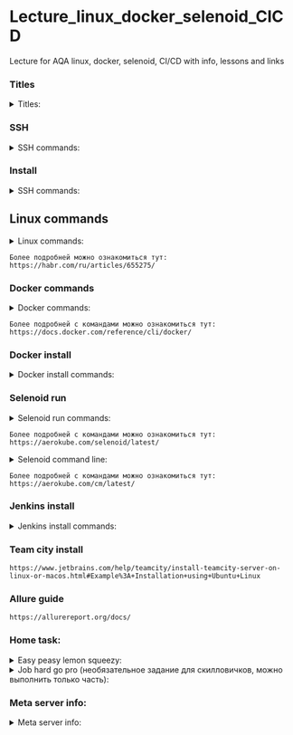 # Lecture_linux_docker_selenoid_CICD
Lecture for AQA linux, docker, selenoid, CI/CD with info, lessons and links

### Titles
<details><summary>Titles:</summary>
	
	- linux commands
	- docker
	- Jenkins & TeamCity
	- Let's code
 
</details>
	
### SSH
<details><summary>SSH commands:</summary>
	
	ssh-keygen 
	ssh -i ~/.ssh/test.pub <login>@<public ip> 
 	ssh -i C:\Users\Bat_Lanit\key_den root@45.89.65.48
 
 </details>
 
### Install
<details><summary>SSH commands:</summary>
	
	sudo apt install openjdk-17-jdk -y
 	sudo apt install gradle -y
  	sudo apt install maven -y
   	sudo apt install docker.io -y
    
    	docker --version
     	docker login
      	docker pull aerokube/selenoid 
       	docker pull selenoid/chrome:125.0
	docker pull selenoid/chrome:115.0
 	docker pull selenoid/vnc:chrome_125.0

  	wget https://github.com/aerokube/cm/releases/download/1.8.8/cm_linux_amd64
	chmod +x cm_linux_amd64
 	./cm_linux_amd64 selenoid start --vnc
  	
   	mkdir config
    	touch config/browsers.json
   
 </details>
 
	
## Linux commands
<details><summary>Linux commands:</summary>
	
	ls -la - посмотреть содержимое каталога
	cd - сменить категорию
	mkdir - создать каталог
	touch - создать файл
	cp - скопировать
	mv - перемещение файла каталога
	--help, -h - флаг для отображения документации
	man - команда для отображения документации
	sudo - выполнение команды под привилигированным пользователем
	chmod - изменить права доступа
	chown - смена пользователя
	top - команда для просмотра использования ресурсов
	grep - поиск по передаваемым данным
 
 </details>
	
	Более подробней можно ознакомиться тут: https://habr.com/ru/articles/655275/
	
### Docker commands
<details><summary>Docker commands:</summary>
	
	docker ps - посмотреть запущенные контейнеры
	docker pa -a - посмотреть запущенные и осттановленные контейнеры
	docker stop - остановить контейнер
	docker rm - удалить контейнер
	docker rmi - удалить образ
	docker pull - скачать образ из удаленного репозитория
	docker push - загрузить образ в удаленный репозиторий
 
 </details>
	
	Более подробней с командами можно ознакомиться тут: https://docs.docker.com/reference/cli/docker/
	
### Docker install
<details><summary>Docker install commands:</summary>
	
	sudo apt install docker.io -y
	sudo usermod -aG docker $USER
 
  </details>
	
### Selenoid run
<details><summary>Selenoid run commands:</summary>
	
	docker run -d                                   \
	--name selenoid                                 \
	-p 4444:4444                                    \
	-v /var/run/docker.sock:/var/run/docker.sock    \
	-v /your/directory/config/:/etc/selenoid/:ro    \
	aerokube/selenoid:latest-release
	
	docker pull selenoid/chrome:120.0
 
  </details>

	Более подробней с командами можно ознакомиться тут: https://aerokube.com/selenoid/latest/

 <details><summary>Selenoid command line:</summary>
	
	./cm_linux_amd64 selenoid start -c /home/admin/config/
 
  </details>

  	Более подробней с командами можно ознакомиться тут: https://aerokube.com/cm/latest/

	
	
### Jenkins install
<details><summary>Jenkins install commands:</summary>
	
	sudo wget -O /usr/share/keyrings/jenkins-keyring.asc \
	  https://pkg.jenkins.io/debian-stable/jenkins.io-2023.key
	echo deb [signed-by=/usr/share/keyrings/jenkins-keyring.asc] \
	  https://pkg.jenkins.io/debian-stable binary/ | sudo tee \
	  /etc/apt/sources.list.d/jenkins.list > /dev/null
	sudo apt-get update
	sudo apt-get install jenkins
	sudo apt install maven -y
	sudo apt install openjdk-11-jre-headless -y
	sudo systemctl enable jenkins
	sudo systemctl status jenkins
	cat /var/lib/jenkins/secrets/initialAdminPassword
 
</details>
	
### Team city install
	https://www.jetbrains.com/help/teamcity/install-teamcity-server-on-linux-or-macos.html#Example%3A+Installation+using+Ubuntu+Linux
	
### Allure guide
	https://allurereport.org/docs/
	
	
### Home task:
 <details><summary>Easy peasy lemon squeezy:</summary>
	 
		Docker:
			- Установить docker*;
			- Запустить контейнер с selenoid;
			- Запустить свои тесты в селенойде.
			Для проверки выполнения прислать скриншоты:
				- команды docker ps или UI с поднятым контейнером selenoid;
				- скриншот из браузера с выводом статуса selenoid с запущенной сессией.
		Jenkins:
			- Создать билд, который запускает (группу | профиль | папку) с вашими тестами из вашего публичного репозитория в определенное время;
			- Настроить создание Allure отчета в вашем билде.
			Для проверки выполнения прислать ссылку на билд.
			
		* - для работы docker на Windows потребуется WSL (подсистема Windows для Linux), которой нет в старых версиях Windows. В таком случае можно установить один из сервесов для виртуализации и запустить виртуальную машину, например под Linux.
  
</details>

 <details><summary>Job hard go pro (необязательное задание для скилловичков, можно выполнить только часть):</summary>
	 
		Docker:
			- выполнить задание из раздела "Easy peasy lemon squeezy" на виртуальной машине или сервере linux;
			- добавить поддержку нескольких версий браузеров;
			- добавить настройки selenoid тайм аутов для контейнеров с браузерами и ограничить количество сессий 16;
			- запустить контейнер с selenoid-ui (https://aerokube.com/selenoid-ui/latest/).
			Для проверки выполнения прислать скриншоты:
				- команды docker ps или UI с поднятым контейнером selenoid и selenoid-ui;
				- скриншот из браузера с выводом статуса selenoid и selenoid-ui с запущенной сессией.
		(Jenkins | TeamCity):
			- установить (Jenkins | TeamCity) на виртуальной машине или сервере linux;
			- выполнить задание из раздела "Easy peasy lemon squeezy" на виртуальной машине или сервере linux.
			Для проверки выполнения прислать ссылку на билд и логин с паролем от учетки, чтобы проверить, или скриншоты если делали через виртуальную машину локально.
   
</details>

		
### Meta server info:
 <details><summary>Meta server info:</summary>
	 
	- Selnoid:
		url: http://89.169.147.50:4444/
	- Jenkins:
		url: http://89.169.147.50:8080
		login: aqa
  		pass: in work chat
	- Teamcity:
		url: n/a
		login: n/a
	- Versions:
		java: openjdk 17.0.12
		maven: 3.8.7
		gradle: 4.4.1
		docker: 24.0.7
  
</details>


